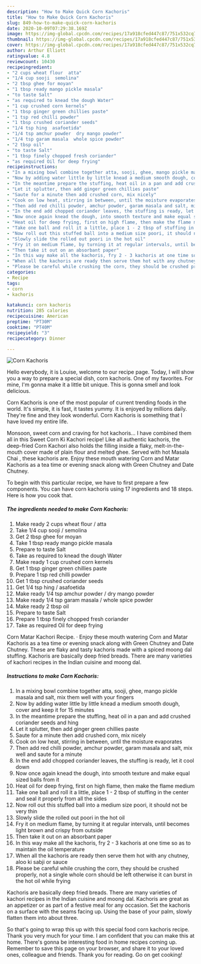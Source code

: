```yaml
---
description: "How to Make Quick Corn Kachoris"
title: "How to Make Quick Corn Kachoris"
slug: 849-how-to-make-quick-corn-kachoris
date: 2020-10-09T07:29:38.169Z
image: https://img-global.cpcdn.com/recipes/17a918cfed447c87/751x532cq70/corn-kachoris-recipe-main-photo.jpg
thumbnail: https://img-global.cpcdn.com/recipes/17a918cfed447c87/751x532cq70/corn-kachoris-recipe-main-photo.jpg
cover: https://img-global.cpcdn.com/recipes/17a918cfed447c87/751x532cq70/corn-kachoris-recipe-main-photo.jpg
author: Arthur Elliott
ratingvalue: 4.8
reviewcount: 10430
recipeingredient:
- "2 cups wheat flour  atta"
- "1/4 cup sooji  semolina"
- "2 tbsp ghee for moyan"
- "1 tbsp ready mango pickle masala"
- "to taste Salt"
- "as required to knead the dough Water"
- "1 cup crushed corn kernels"
- "1 tbsp ginger green chillies paste"
- "1 tsp red chilli powder"
- "1 tbsp crushed coriander seeds"
- "1/4 tsp hing  asafoetida"
- "1/4 tsp amchur powder  dry mango powder"
- "1/4 tsp garam masala  whole spice powder"
- "2 tbsp oil"
- "to taste Salt"
- "1 tbsp finely chopped fresh coriander"
- "as required Oil for deep frying"
recipeinstructions:
- "In a mixing bowl combine together atta, sooji, ghee, mango pickle masala and salt, mix them well with your fingers"
- "Now by adding water little by little knead a medium smooth dough, cover and keep it for 15 minutes"
- "In the meantime prepare the stuffing, heat oil in a pan and add crushed coriander seeds and hing"
- "Let it splutter, then add ginger green chillies paste"
- "Saute for a minute then add crushed corn, mix nicely"
- "Cook on low heat, stirring in between, until the moisture evaporates"
- "Then add red chilli powder, amchur powder, garam masala and salt, mix well and saute for a minute"
- "In the end add chopped coriander leaves, the stuffing is ready, let it cool down"
- "Now once again knead the dough, into smooth texture and make equal sized balls from it"
- "Heat oil for deep frying, first on high flame, then make the flame medium"
- "Take one ball and roll it a little, place 1 - 2 tbsp of stuffing in the center and seal it properly from all the sides"
- "Now roll out this stuffed ball into a medium size poori, it should not be very thin"
- "Slowly slide the rolled out poori in the hot oil"
- "Fry it on medium flame, by turning it at regular intervals, until becomes light brown and crispy from outside"
- "Then take it out on an absorbant paper"
- "In this way make all the kachoris, fry 2 - 3 kachoris at one time so as to maintain the oil temperature"
- "When all the kachoris are ready then serve them hot with any chutney, aloo ki sabji or sauce"
- "Please be careful while crushing the corn, they should be crushed properly, not a single whole corn should be left otherwise it can burst in the hot oil while frying"
categories:
- Recipe
tags:
- corn
- kachoris

katakunci: corn kachoris 
nutrition: 285 calories
recipecuisine: American
preptime: "PT30M"
cooktime: "PT40M"
recipeyield: "3"
recipecategory: Dinner

---
```



![Corn Kachoris](https://img-global.cpcdn.com/recipes/17a918cfed447c87/751x532cq70/corn-kachoris-recipe-main-photo.jpg)

Hello everybody, it is Louise, welcome to our recipe page. Today, I will show you a way to prepare a special dish, corn kachoris. One of my favorites. For mine, I'm gonna make it a little bit unique. This is gonna smell and look delicious.

Corn Kachoris is one of the most popular of current trending foods in the world. It's simple, it is fast, it tastes yummy. It is enjoyed by millions daily. They're fine and they look wonderful. Corn Kachoris is something that I have loved my entire life.

Monsoon, sweet corn and craving for hot kachoris… I have combined them all in this Sweet Corn Ki Kachori recipe! Like all authentic kachoris, the deep-fried Corn Kachori also holds the filling inside a flaky, melt-in-the-mouth cover made of plain flour and melted ghee. Served with hot Masala Chai , these kachoris are. Enjoy these mouth watering Corn and Matar Kachoris as a tea time or evening snack along with Green Chutney and Date Chutney.


To begin with this particular recipe, we have to first prepare a few components. You can have corn kachoris using 17 ingredients and 18 steps. Here is how you cook that.

<!--inarticleads1-->

##### The ingredients needed to make Corn Kachoris:

1. Make ready 2 cups wheat flour / atta
1. Take 1/4 cup sooji / semolina
1. Get 2 tbsp ghee for moyan
1. Take 1 tbsp ready mango pickle masala
1. Prepare to taste Salt
1. Take as required to knead the dough Water
1. Make ready 1 cup crushed corn kernels
1. Get 1 tbsp ginger green chillies paste
1. Prepare 1 tsp red chilli powder
1. Get 1 tbsp crushed coriander seeds
1. Get 1/4 tsp hing / asafoetida
1. Make ready 1/4 tsp amchur powder / dry mango powder
1. Make ready 1/4 tsp garam masala / whole spice powder
1. Make ready 2 tbsp oil
1. Prepare to taste Salt
1. Prepare 1 tbsp finely chopped fresh coriander
1. Take as required Oil for deep frying


Corn Matar Kachori Recipe. · Enjoy these mouth watering Corn and Matar Kachoris as a tea time or evening snack along with Green Chutney and Date Chutney. These are flaky and tasty kachoris made with a spiced moong dal stuffing. Kachoris are basically deep fried breads. There are many varieties of kachori recipes in the Indian cuisine and moong dal. 

<!--inarticleads2-->

##### Instructions to make Corn Kachoris:

1. In a mixing bowl combine together atta, sooji, ghee, mango pickle masala and salt, mix them well with your fingers
1. Now by adding water little by little knead a medium smooth dough, cover and keep it for 15 minutes
1. In the meantime prepare the stuffing, heat oil in a pan and add crushed coriander seeds and hing
1. Let it splutter, then add ginger green chillies paste
1. Saute for a minute then add crushed corn, mix nicely
1. Cook on low heat, stirring in between, until the moisture evaporates
1. Then add red chilli powder, amchur powder, garam masala and salt, mix well and saute for a minute
1. In the end add chopped coriander leaves, the stuffing is ready, let it cool down
1. Now once again knead the dough, into smooth texture and make equal sized balls from it
1. Heat oil for deep frying, first on high flame, then make the flame medium
1. Take one ball and roll it a little, place 1 - 2 tbsp of stuffing in the center and seal it properly from all the sides
1. Now roll out this stuffed ball into a medium size poori, it should not be very thin
1. Slowly slide the rolled out poori in the hot oil
1. Fry it on medium flame, by turning it at regular intervals, until becomes light brown and crispy from outside
1. Then take it out on an absorbant paper
1. In this way make all the kachoris, fry 2 - 3 kachoris at one time so as to maintain the oil temperature
1. When all the kachoris are ready then serve them hot with any chutney, aloo ki sabji or sauce
1. Please be careful while crushing the corn, they should be crushed properly, not a single whole corn should be left otherwise it can burst in the hot oil while frying


Kachoris are basically deep fried breads. There are many varieties of kachori recipes in the Indian cuisine and moong dal. Kachoris are great as an appetizer or as part of a festive meal for any occasion. Set the kachoris on a surface with the seams facing up. Using the base of your palm, slowly flatten them into about three. 

So that's going to wrap this up with this special food corn kachoris recipe. Thank you very much for your time. I am confident that you can make this at home. There's gonna be interesting food in home recipes coming up. Remember to save this page on your browser, and share it to your loved ones, colleague and friends. Thank you for reading. Go on get cooking!
